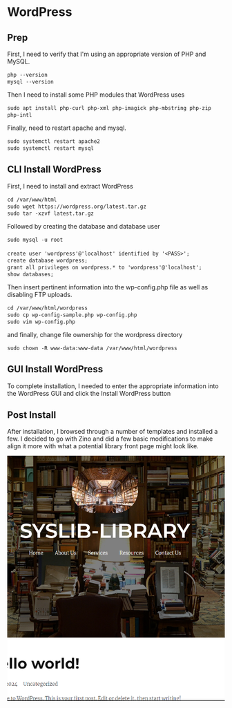 # WordPress

## Prep

First, I need to verify that I'm using an appropriate version of PHP and MySQL.

```
php --version
mysql --version
```

Then I need to install some PHP modules that WordPress uses

```
sudo apt install php-curl php-xml php-imagick php-mbstring php-zip php-intl
```

Finally, need to restart apache and mysql.

```
sudo systemctl restart apache2
sudo systemctl restart mysql
```

## CLI Install WordPress

First, I need to install and extract WordPress

```
cd /var/www/html
sudo wget https://wordpress.org/latest.tar.gz
sudo tar -xzvf latest.tar.gz
```

Followed by creating the database and database user

```
sudo mysql -u root

create user 'wordpress'@'localhost' identified by '<PASS>';
create database wordpress;
grant all privileges on wordpress.* to 'wordpress'@'localhost';
show databases;
```

Then insert pertinent information into the wp-config.php file as well as disabling FTP uploads.

```
cd /var/www/html/wordpress
sudo cp wp-config-sample.php wp-config.php
sudo vim wp-config.php
```

and finally, change file ownership for the wordpress directory

```
sudo chown -R www-data:www-data /var/www/html/wordpress
```

## GUI Install WordPress

To complete installation, I needed to enter the appropriate information into the WordPress GUI and click the Install WordPress button

## Post Install

After installation, I browsed through a number of templates and installed a few. I decided to go with Zino and did a few basic modifications to make align it more with what a potential library front page might look like.

![Alt text](/img/wordpress-home.png)